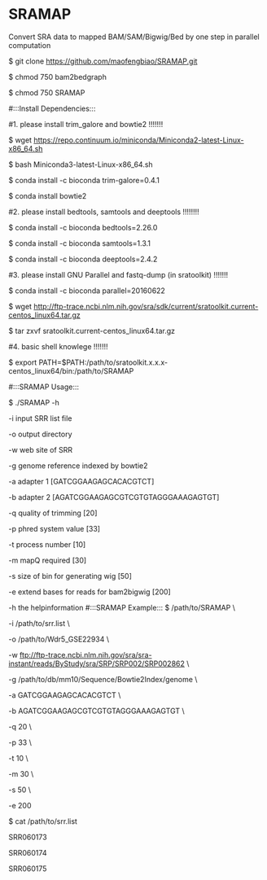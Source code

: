 # SRAMAP
Convert SRA data to mapped BAM/SAM/Bigwig/Bed by one step in parallel computation

$ git clone  https://github.com/maofengbiao/SRAMAP.git

$ chmod 750 bam2bedgraph

$ chmod 750 SRAMAP

#:::Install Dependencies:::

#1. please install trim_galore and bowtie2 !!!!!!!

$ wget https://repo.continuum.io/miniconda/Miniconda2-latest-Linux-x86_64.sh

$ bash Miniconda3-latest-Linux-x86_64.sh

$ conda install -c bioconda trim-galore=0.4.1

$ conda install bowtie2

#2. please install bedtools, samtools and deeptools !!!!!!!!

$ conda install -c bioconda bedtools=2.26.0

$ conda install -c bioconda samtools=1.3.1

$ conda install -c bioconda deeptools=2.4.2

#3. please install GNU Parallel and fastq-dump (in sratoolkit) !!!!!!!

$ conda install -c bioconda parallel=20160622

$ wget http://ftp-trace.ncbi.nlm.nih.gov/sra/sdk/current/sratoolkit.current-centos_linux64.tar.gz

$ tar zxvf sratoolkit.current-centos_linux64.tar.gz

#4. basic shell knowlege !!!!!!!

$ export PATH=$PATH:/path/to/sratoolkit.x.x.x-centos_linux64/bin:/path/to/SRAMAP

#:::SRAMAP Usage:::

$ ./SRAMAP -h

-i input SRR list file

-o output directory

-w web site of SRR

-g genome reference indexed by bowtie2

-a adapter 1 [GATCGGAAGAGCACACGTCT]

-b adapter 2 [AGATCGGAAGAGCGTCGTGTAGGGAAAGAGTGT]

-q quality of trimming [20]

-p phred system value [33]

-t process number [10]

-m mapQ required [30]

-s size of bin for generating wig [50]

-e extend bases for reads for bam2bigwig [200]

-h the helpinformation
#:::SRAMAP Example:::
$ /path/to/SRAMAP \

-i /path/to/srr.list \

-o /path/to/Wdr5_GSE22934 \

-w ftp://ftp-trace.ncbi.nlm.nih.gov/sra/sra-instant/reads/ByStudy/sra/SRP/SRP002/SRP002862 \

-g /path/to/db/mm10/Sequence/Bowtie2Index/genome \

-a GATCGGAAGAGCACACGTCT \

-b AGATCGGAAGAGCGTCGTGTAGGGAAAGAGTGT \

-q 20 \

-p 33 \

-t 10 \

-m 30 \

-s 50 \

-e 200

$ cat /path/to/srr.list

SRR060173

SRR060174

SRR060175

